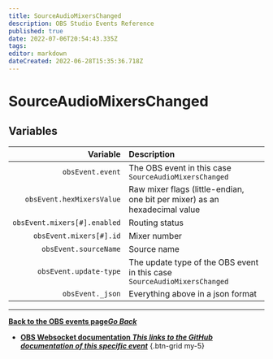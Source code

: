 ```yaml
---
title: SourceAudioMixersChanged
description: OBS Studio Events Reference
published: true
date: 2022-07-06T20:54:43.335Z
tags:
editor: markdown
dateCreated: 2022-06-28T15:35:36.718Z
---
```


# SourceAudioMixersChanged

## Variables

| Variable | Description |
|---------:|:------------|
| `obsEvent.event` | The OBS event in this case `SourceAudioMixersChanged`
| `obsEvent.hexMixersValue` | Raw mixer flags (little-endian, one bit per mixer) as an hexadecimal value
| `obsEvent.mixers[#].enabled` | Routing status
| `obsEvent.mixers[#].id`	| Mixer number
| `obsEvent.sourceName` | Source name
| `obsEvent.update-type` | The update type of the OBS event in this case `SourceAudioMixersChanged`
| `obsEvent._json` | Everything above in a json format

---

 [<i class="mdi mdi-chevron-left"></i>**Back to the OBS events page*Go Back***](/en/Broadcasters/OBS/Events)
- [<i class="mdi mdi-github"></i> **OBS Websocket documentation *This links to the GitHub documentation of this specific event***](https://github.com/obsproject/obs-websocket/blob/4.x-current/docs/generated/protocol.md#sourceaudiomixerschanged)
{.btn-grid my-5}

